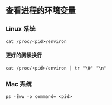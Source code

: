 ## 查看进程的环境变量

### Linux 系统

`cat /proc/<pid>/environ`

#### 更好的阅读换行

`cat /proc/<pid>/environ | tr "\0" "\n"`

### Mac 系统

`ps -Eww -o command= <pid>`
